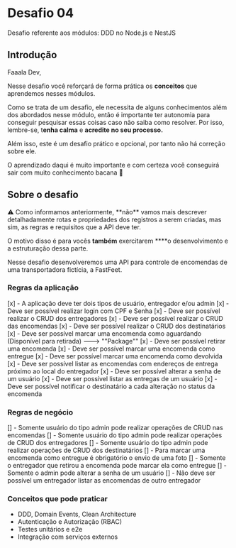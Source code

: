 # Desafio 04

Desafio referente aos módulos: DDD no Node.js e NestJS

## Introdução

Faaala Dev,

Nesse desafio você reforçará de forma prática os **conceitos** que aprendemos nesses módulos.

Como se trata de um desafio, ele necessita de alguns conhecimentos além dos abordados nesse módulo, então é importante ter autonomia para conseguir pesquisar essas coisas caso não saiba como resolver. Por isso, lembre-se, t**enha calma** e **acredite no seu processo.**

Além isso, este é um desafio prático e opcional, por tanto não há correção sobre ele.

O aprendizado daqui é muito importante e com certeza você conseguirá sair com muito conhecimento bacana 💜

## Sobre o desafio

<aside>
⚠️ Como informamos anteriormente, **não** vamos mais descrever detalhadamente rotas e propriedades dos registros a serem criadas, mas sim, as regras e requisitos que a API deve ter.

O motivo disso é para vocês **também** exercitarem \*\*\*\*o desenvolvimento e a estruturação dessa parte.

</aside>

Nesse desafio desenvolveremos uma API para controle de encomendas de uma transportadora fictícia, a FastFeet.

### Regras da aplicação

[x] - A aplicação deve ter dois tipos de usuário, entregador e/ou admin
[x] - Deve ser possível realizar login com CPF e Senha
[x] - Deve ser possível realizar o CRUD dos entregadores
[x] - Deve ser possível realizar o CRUD das encomendas
[x] - Deve ser possível realizar o CRUD dos destinatários
[x] - Deve ser possível marcar uma encomenda como aguardando (Disponível para retirada) ---> ""Package""
[x] - Deve ser possível retirar uma encomenda
[x] - Deve ser possível marcar uma encomenda como entregue
[x] - Deve ser possível marcar uma encomenda como devolvida
[x] - Deve ser possível listar as encomendas com endereços de entrega próximo ao local do entregador
[x] - Deve ser possível alterar a senha de um usuário
[x] - Deve ser possível listar as entregas de um usuário
[x] - Deve ser possível notificar o destinatário a cada alteração no status da encomenda

### Regras de negócio

[] - Somente usuário do tipo admin pode realizar operações de CRUD nas encomendas
[] - Somente usuário do tipo admin pode realizar operações de CRUD dos entregadores
[] - Somente usuário do tipo admin pode realizar operações de CRUD dos destinatários
[] - Para marcar uma encomenda como entregue é obrigatório o envio de uma foto
[] - Somente o entregador que retirou a encomenda pode marcar ela como entregue
[] - Somente o admin pode alterar a senha de um usuário
[] - Não deve ser possível um entregador listar as encomendas de outro entregador

### Conceitos que pode praticar

- DDD, Domain Events, Clean Architecture
- Autenticação e Autorização (RBAC)
- Testes unitários e e2e
- Integração com serviços externos
